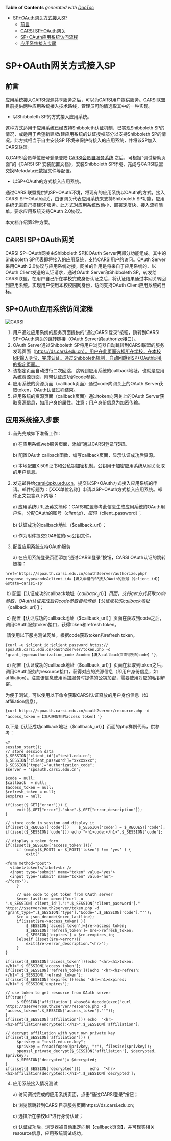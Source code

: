 <!-- START doctoc generated TOC please keep comment here to allow auto update -->
<!-- DON'T EDIT THIS SECTION, INSTEAD RE-RUN doctoc TO UPDATE -->
**Table of Contents**  *generated with [DocToc](https://github.com/thlorenz/doctoc)*

- [SP+OAuth网关方式接入SP](#spoauth%E7%BD%91%E5%85%B3%E6%96%B9%E5%BC%8F%E6%8E%A5%E5%85%A5sp)
  - [前言](#%E5%89%8D%E8%A8%80)
  - [CARSI SP+OAuth网关](#carsi-spoauth%E7%BD%91%E5%85%B3)
  - [SP+OAuth应用系统访问流程](#spoauth%E5%BA%94%E7%94%A8%E7%B3%BB%E7%BB%9F%E8%AE%BF%E9%97%AE%E6%B5%81%E7%A8%8B)
  - [应用系统接入步骤](#%E5%BA%94%E7%94%A8%E7%B3%BB%E7%BB%9F%E6%8E%A5%E5%85%A5%E6%AD%A5%E9%AA%A4)

<!-- END doctoc generated TOC please keep comment here to allow auto update -->

# SP+OAuth网关方式接入SP

## 前言

应用系统接入CARSI资源共享服务之后，可以为CARSI用户提供服务。CARSI联盟目前提供两种应用系统接入技术路线，管理员可酌情选取其中的一种实现。

- 以Shibboleth SP的方式接入应用系统。

这种方式适用于应用系统已经支持Shibboleth认证机制、已实现Shibboleth SP的情况，或适用于希望新建/改建应用系统的认证授权部分以支持Shibboleth SP的情况。此方式相当于自主安装SP 环境来保护待接入的应用系统，并将该SP加入CARSI联盟。

以CARSI会员单位账号登录登陆 [CARSI会员自服务系统](https://mgmt.carsi.edu.cn) 之后，可根据“调试帮助页面”的《CARSI SP 安装配置文档》，安装Shibboleth SP环境、完成与CARSI联盟交换Metadata元数据文件等配置。

- 以SP+OAuth的方式接入应用系统。

通过CARSI联盟提供的SP+OAuth环境，将现有的应用系统以OAuth的方式，接入CARSI SP+OAuth网关，由该网关代表应用系统来支持Shibboleth SP功能，应用系统无需自己搭建SP服务。此方式对应用系统改动小、部署速度快、接入流程简单。要求应用系统支持OAuth 2.0协议。

本文档介绍第2种方案。



## CARSI SP+OAuth网关

CARSI SP+OAuth网关由Shibboleth SP和OAuth Server两部分功能组成。其中的Shibboleth SP代表即将接入的应用系统，支持CARSI用户的访问。OAuth Server采用OAuth 2.0协议与应用系统对接。网关的作用是将来自于应用系统的、以OAuth Client发送的认证请求，通过OAuth Server和Shibboleth SP，转发给CARSI联盟，在用户自己所在学校完成身份认证之后，将认证结果通过本网关转回到应用系统。实现用户使用本校校园网身份，访问支持OAuth Client应用系统的目标。



## SP+OAuth应用系统访问流程

 ![CARSI](/CARSI_SP+OAuth网关方式接入SP.files/001.png)

1. 用户通过应用系统的服务页面提供的“通过CARSI登录”按钮，跳转到CARSI SP+OAuth网关的跳转链接（OAuth Server的authorize接口）。
2. OAuth Server通过Shibboleth SP将用户浏览器自动跳转到CARSI联盟的服务发现页面（https://ds.carsi.edu.cn）。用户在此页面选择所在学校，在本校IdP输入身份、完成认证。通过Shibboleth机制，自动回跳到SP+OAuth网关的指定页面。
3. 该指定页面自动进行二次回跳，跳转到应用系统的callback地址，也就是应用系统资源页面，附带认证成功的code参数。
4. 应用系统的资源页面（callback页面）通过code向网关上的OAuth Server获取token，OAuth认证过程结束。
5. 应用系统的资源页面（callback页面）通过token向网关上的OAuth Server获取资源信息，如用户身份属性。注意：用户身份信息为加密传输。

## 应用系统接入步骤

1. 首先完成如下准备工作：

   a)   在应用系统web服务页面，添加“通过CARSI登录”按钮。

   b)   配置OAuth callback函数，编写callback页面，显示认证成功后资源。

   c)   本地配置X.509证书和公私钥加密机制。公钥用于加密应用系统从网关获取的用户信息。

   

2. 发送邮件给[carsi@pku.edu.cn](mailto:carsi@pku.edu.cn)，提交以SP+OAuth方式接入应用系统的申请。邮件标题为：【XXX单位名称】申请以SP+OAuth方式接入应用系统。邮件正文包含以下内容：

   a)   应用系统URL及英文简称：CARSI联盟参考此信息生成应用系统的OAuth用户名，分配OAuth的账号（$client_id）、密码（$client_password）；

   b)   认证成功的callback地址（$callback_url）；

   c)   作为附件提交2048位的rsa公钥文件。

   

3. 配置应用系统支持OAuth服务

   a)   在应用系统登录页面添加“通过CARSI登录”按钮，CARSI OAuth认证的跳转链接：

```
href='https://spoauth.carsi.edu.cn/oauth2server/authorize.php?response_type=code&client_id=【填入申请的SP接入OAuth的账号（$client_id）】&state=carisi-sp'
```

​	b)   配置【认证成功的callback地址（$callback_url）】页面，支持get方式获取code参数，OAuth认证完成后将code参数自动传给【认证成功的callback地址（$callback_url）】；

​	c)   配置【认证成功的callback地址（$callback_url）】页面在获取到code之后，调用OAuth服务token接口，获得token和refresh token。

​	请使用以下服务测试网址，根据code获取token和refresh token。

```
{curl -u $client_id:$client_password https:// spoauth.carsi.edu.cn/oauth2server/token.php -d 'grant_type=authorization_code &code=【填入callback页面得到的code】'}， 
```

​	d)   配置【认证成功的callback地址（$callback_url）】页面在获取到token之后，调用OAuth服务的resource接口，获得对应的资源信息（即用户身份信息，如affiliation）。注意该信息使用添加服务时提供的公钥加密，需要使用对应的私钥解密。 

​	为便于测试，可以使用以下命令获取CARSI认证释放的用户身份信息（如affiliation信息）。

```
{curl https://spoauth.carsi.edu.cn/oauth2server/resource.php -d 'access_token =【填入获取到的access token】'} 
```

​	以下是【认证成功callback地址（$callback_url）】页面的php样例代码，供参考：

```
<?
session_start();
// store session data
$_SESSION['client_id']="test1.edu.cn";
$_SESSION['client_password']="xxxxxxxx";
$_SESSION['type']="authorization_code";
$server = "spoauth.carsi.edu.cn";

$code = null;
$callback  = null;
$access_token = null;
$refresh_token = null;
$expires = null;

if(isset($_GET["error"])) {
     exit($_GET["error"]."<br>".$_GET["error_description"]);
}

// store code in session and display it
if(isset($_REQUEST['code']))    $_SESSION['code'] = $_REQUEST['code'];
if(isset($_SESSION['code'])) echo "<h1>code:</h1>".$_SESSION['code'];
 
// display a token form
if(!isset($_SESSION['access_token'])){
     if (empty($_POST) or $_POST['token'] !== 'yes' ) {
         exit('

<form method="post">
  <label>token?</label><br />
  <input type="submit" name="token" value="yes">
  <input type="submit" name="token" value="no">
</form>');
     }

     // use code to get token from OAuth server
     $exec_lastline =exec("curl -u ".$_SESSION['client_id'].":".$_SESSION['client_password']."  https://$server/oauth2server/token.php -d 'grant_type=".$_SESSION['type']."&code=".$_SESSION['code']."'");
     $re = json_decode($exec_lastline);
     if(isset($re->access_token) ){
         $_SESSION['access_token']=$re->access_token;
         $_SESSION['refresh_token']= $re->refresh_token;
         $_SESSION['expires'] = $re->expires_in;
     }elseif (isset($re->error)){
         exit($re->error_description."<hr>");
     }
}

if(isset($_SESSION['access_token']))echo "<hr><h1>token:</h1>".$_SESSION['access_token'];
if(isset($_SESSION['refresh_token']))echo "<hr><h1>refresh:</h1>".$_SESSION['refresh_token'];
if(isset($_SESSION['expires']))echo "<hr><h1>expires:</h1>".$_SESSION['expires'];

// use token to get resource from OAuth server
if(true){
     $_SESSION['affiliation'] =base64_decode(exec("curl https://$server/oauth2server/resource.php -d 'access_token=".$_SESSION['access_token']."'"));
}
if(isset($_SESSION['affiliation'])) echo  "<hr><h1>affiliation(encrypted):</h1>".$_SESSION['affiliation'];

// decrypt affiliation with your own private key
if(isset($_SESSION['affiliation'])) {
     $privkey = "test1.edu.cn.key";
     $privkey = fread(fopen($privkey, "r"), filesize($privkey));
     openssl_private_decrypt($_SESSION['affiliation'], $decrypted, $privkey);
     $_SESSION['decrypted']= $decrypted;
}
if(isset($_SESSION['decrypted']))    echo  "<hr><h1>affiliation(decrypted):</h1>".$_SESSION['decrypted'];
```

4. 应用系统接入情况测试

   a)   访问调试完成的应用系统页面，点击“通过CARSI登录”按钮；

   b)   浏览器跳转到CARSI目录服务页面https://ds.carsi.edu.cn;

   c)   选择所在学校IdP进行身份认证；

   d)   认证成功后，浏览器被自动重定向到【callback页面】，并可现实相关resource信息，应用系统调试成功。

